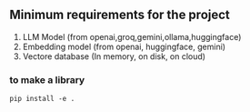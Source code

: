 ## Minimum requirements for the project

1. LLM Model  (from openai,groq,gemini,ollama,huggingface)
2. Embedding model (from openai, huggingface, gemini)
3. Vectore database (In memory, on disk, on cloud)



### to make a library
```
pip install -e .
```